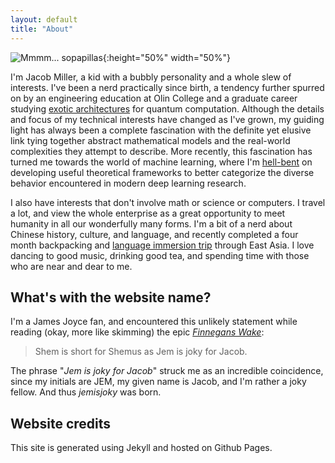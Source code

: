 ```yaml
---
layout: default
title: "About"
---
```

![Mmmm... sopapillas]({{site.baseurl}}/assets/2honeys1sop.jpg){:height="50%" width="50%"}

I'm Jacob Miller, a kid with a bubbly personality and a whole slew of interests. I've been a nerd practically since birth, a tendency further spurred on by an engineering education at Olin College and a graduate career studying [exotic architectures](https://digitalrepository.unm.edu/phyc_etds/149/) for quantum computation. Although the details and focus of my technical interests have changed as I've grown, my guiding light has always been a complete fascination with the definite yet elusive link tying together abstract mathematical models and the real-world complexities they attempt to describe. More recently, this fascination has turned me towards the world of machine learning, where I'm [hell-bent]({{site.baseurl}}/work.html) on developing useful theoretical frameworks to better categorize the diverse behavior encountered in modern deep learning research.

I also have interests that don't involve math or science or computers. I travel a lot, and view the whole enterprise as a great opportunity to meet humanity in all our wonderfully many forms. I'm a bit of a nerd about Chinese history, culture, and language, and recently completed a four month backpacking and [language immersion trip]({{site.baseurl}}/travel.html) through East Asia. I love dancing to good music, drinking good tea, and spending time with those who are near and dear to me.

## What's with the website name?

I'm a James Joyce fan, and encountered this unlikely statement while reading (okay, more like skimming) the epic [_Finnegans Wake_](https://en.wikipedia.org/wiki/Finnegans_Wake):

> Shem is short for Shemus as Jem is joky for Jacob.

The phrase "_Jem is joky for Jacob_" struck me as an incredible coincidence, since my initials are JEM, my given name is Jacob, and I'm rather a joky fellow. And thus _jemisjoky_ was born.

## Website credits

This site is generated using Jekyll and hosted on Github Pages.
